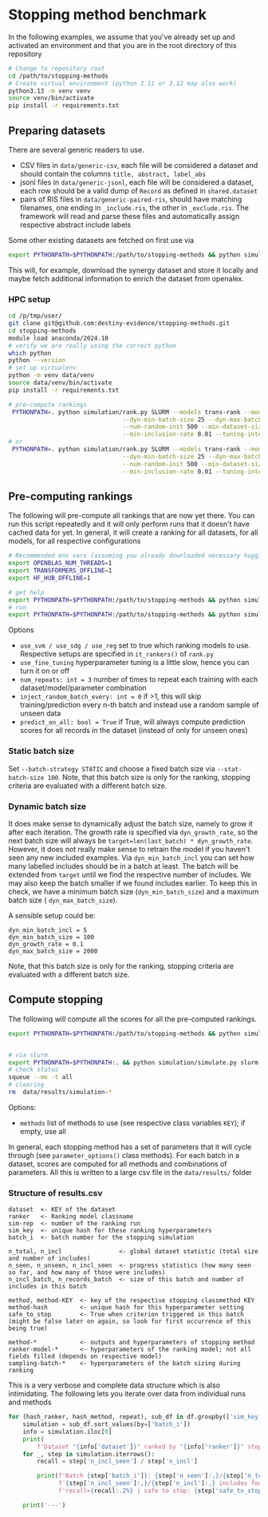 # Stopping method benchmark

In the following examples, we assume that you've already set up and activated an environment and that you are in the
root directory of this repository

```bash
# Change to repository root
cd /path/to/stopping-methods
# Create virtual environment (python 3.11 or 3.12 may also work)
python3.13 -m venv venv
source venv/bin/activate
pip install -r requirements.txt
```

## Preparing datasets

There are several generic readers to use.

* CSV files in `data/generic-csv`, each file will be considered a dataset and should contain the columns
  `title, abstract, label_abs`
* jsonl files in `data/generic-jsonl`, each file will be considered a dataset, each row should be a valid dump of
  `Record` as defined in `shared.dataset`
* pairs of RIS files in `data/generic-paired-ris`, should have matching filenames, one ending in `_include.ris`, the
  other in `_exclude.ris`. The framework will read and parse these files and automatically assign respective abstract
  include labels

Some other existing datasets are fetched on first use via

```bash
export PYTHONPATH=$PYTHONPATH:/path/to/stopping-methods && python simulation/main.py prepare-datasets
```

This will, for example, download the synergy dataset and store it locally and maybe fetch additional information to
enrich the dataset from openalex.

### HPC setup
```bash
cd /p/tmp/user/
git clone git@github.com:destiny-evidence/stopping-methods.git
cd stopping-methods
module load anaconda/2024.10
# verify we are really using the correct python
which python
python --version
# set up virtualenv
python -m venv data/venv
source data/venv/bin/activate
pip install -r requirements.txt

# pre-compute rankings
 PYTHONPATH=. python simulation/rank.py SLURM --models trans-rank --models svm --models lightgbm --models sgd  --models logreg \
                                --dyn-min-batch-size 25 --dyn-max-batch-size 200 --dyn-min-batch-incl 2 \
                                --num-random-init 500 --min-dataset-size 1000 --num-repeats 3 \
                                --min-inclusion-rate 0.01 --tuning-interval 4 --store-feather --slurm-user "???@pik-potsdam.de" --slurm-hours 23 --slurm-gpu
# or
 PYTHONPATH=. python simulation/rank.py SLURM --models trans-rank --models svm --models lightgbm --models sgd  --models logreg \
                                --dyn-min-batch-size 25 --dyn-max-batch-size 200 --dyn-min-batch-incl 2 \
                                --num-random-init 500 --min-dataset-size 1000 --num-repeats 3 \
                                --min-inclusion-rate 0.01 --tuning-interval 4 --store-feather --slurm-user "???@pik-potsdam.de" --slurm-hours 23
```

## Pre-computing rankings

The following will pre-compute all rankings that are now yet there. You can run this script repeatedly and it will
only perform runs that it doesn't have cached data for yet.
In general, it will create a ranking for all datasets, for all models, for all respective configurations

```bash
# Recommended env vars (assuming you already downloaded necessary huggingface models)
export OPENBLAS_NUM_THREADS=1
export TRANSFORMERS_OFFLINE=1
export HF_HUB_OFFLINE=1

# get help 
export PYTHONPATH=$PYTHONPATH:/path/to/stopping-methods && python simulation/main.py precompute-rankings --help
# run
export PYTHONPATH=$PYTHONPATH:/path/to/stopping-methods && python simulation/main.py precompute-rankings --dyn-max-batch-size=2000 --use-svm --use-reg --use-sdg --use-fine-tuning
```

Options

* `use_svm / use_sdg / use_reg` set to true which ranking models to use. Respective setups are specified in
  `it_rankers()` of `rank.py`
* `use_fine_tuning` hyperparameter tuning is a little slow, hence you can turn it on or off
* `num_repeats: int = 3` number of times to repeat each training with each dataset/model/parameter combination
* `inject_random_batch_every: int = 0` if >1, this will skip training/prediction every n-th batch and instead use a
  random sample of unseen data
* `predict_on_all: bool = True` if True, will always compute prediction scores for all records in the dataset (instead
  of only for unseen ones)

### Static batch size

Set `--batch-strategy STATIC` and choose a fixed batch size via `--stat-batch-size 100`.
Note, that this batch size is only for the ranking, stopping criteria are evaluated with a different batch size.

### Dynamic batch size

It does make sense to dynamically adjust the batch size, namely to grow it after each iteration.
The growth rate is specified via `dyn_growth_rate`, so the next batch size will always be
`target=len(last_batch) * dyn_growth_rate`.
However, it does not really make sense to retrain the model if you haven't seen any new included examples.
Via `dyn_min_batch_incl` you can set how many labelled includes should be in a batch at least.
The batch will be extended from `target` until we find the respective number of includes.
We may also keep the batch smaller if we found includes earlier.
To keep this in check, we have a minimum batch size (`dyn_min_batch_size`) and a maximum batch size (
`dyn_max_batch_size`).

A sensible setup could be:

```
dyn_min_batch_incl = 5
dyn_min_batch_size = 100
dyn_growth_rate = 0.1
dyn_max_batch_size = 2000
```

Note, that this batch size is only for the ranking, stopping criteria are evaluated with a different batch size.

## Compute stopping

The following will compute all the scores for all the pre-computed rankings.

```bash
export PYTHONPATH=$PYTHONPATH:/path/to/stopping-methods && python simulation/main.py simulate-stopping --batch-size=100 --results_file results.csv


# via slurm
export PYTHONPATH=$PYTHONPATH:. && python simulation/simulate.py slurm --slurm-user=name@pik-potsdam.de --batch-size=15 --slurm-hours=12
# check status
squeue --me -t all
# clearing
rm  data/results/simulation-*
```

Options:

* `methods` list of methods to use (see respective class variables `KEY`); if empty, use all

In general, each stopping method has a set of parameters that it will cycle through (see `parameter_options()` class
methods).
For each batch in a dataset, scores are computed for all methods and combinations of parameters.
All this is written to a large csv file in the `data/results/` folder

### Structure of results.csv

```
dataset  <- KEY of the dataset
ranker   <- Ranking model classname
sim-rep  <- number of the ranking run
sim_key  <- unique hash for these ranking hyperparameters
batch_i  <- batch number for the stopping simulation

n_total, n_incl                <- global dataset statistic (total size and number of includes)
n_seen, n_unseen, n_incl_seen  <- progress statistics (how many seen so far, and how many of those were includes)
n_incl_batch, n_records_batch  <- size of this batch and number of includes in this batch

method, method-KEY  <- key of the respective stopping classmethod KEY
method-hash         <- unique hash for this hyperparameter setting
safe_to_stop        <- True when criterion triggered in this batch (might be false later on again, so look for first occurrence of this being true)

method-*            <- outputs and hyperparameters of stopping method
ranker-model-*      <- hyperparameters of the ranking model; not all fields filled (depends on respective model)
sampling-batch-*    <- hyperparameters of the batch sizing during ranking
```

This is a very verbose and complete data structure which is also intimidating.
The following lets you iterate over data from individual runs and methods

```python
for (hash_ranker, hash_method, repeat), sub_df in df.groupby(['sim_key', 'method-hash', 'sim-rep']):
    simulation = sub_df.sort_values(by=['batch_i'])
    info = simulation.iloc[0]
    print(
        f'Dataset "{info['dataset']}" ranked by "{info['ranker']}" stopped by "{info['method']}" (repeat {repeat} via {hash_method} / {hash_ranker})')
    for _, step in simulation.iterrows():
        recall = step['n_incl_seen'] / step['n_incl']

        print(f'Batch {step['batch_i']}: {step['n_seen']:,}/{step['n_total']:,} seen; '
              f'{step['n_incl_seen']:,}/{step['n_incl']:,} includes found; '
              f'recall={recall:.2%} | safe to stop: {step['safe_to_stop']}')

    print('---')
```